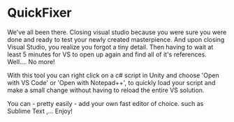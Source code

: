 # QuickFixer
We've all been there. Closing visual studio because you were sure you were done and ready to test your newly created masterpience. And upon closing Visual Studio, you realize you forgot a tiny detail. 
Then having to wait at least 5 minutes for VS to open up again and find all of it's references. Well.... No more!

With this tool you can right click on a c# script in Unity and choose 'Open with VS Code' or 'Open with Notepad++', to quickly load your script and make a small change without having to reload the entire VS solution.

You can - pretty easily - add your own fast editor of choice. such as Sublime Text ,...
Enjoy!
